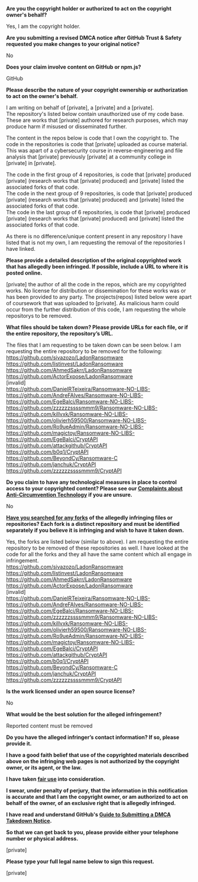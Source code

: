 **Are you the copyright holder or authorized to act on the copyright owner's behalf?**

Yes, I am the copyright holder.

**Are you submitting a revised DMCA notice after GitHub Trust & Safety requested you make changes to your original notice?**

No

**Does your claim involve content on GitHub or npm.js?**

GitHub

**Please describe the nature of your copyright ownership or authorization to act on the owner's behalf.**

I am writing on behalf of [private], a [private] and a [private].   
The repository's listed below contain unauthorized use of my code base. These are works that [private] authored for research purposes, which may produce harm if misused or disseminated further.

The content in the repos below is code that I own the copyright to. The code in the repositories is code that [private] uploaded as course material. This was apart of a cybersecurity course in reverse-engineering and file analysis that [private] previously [private] at a community college in [private] in [private].

The code in the first group of 4 repositories, is code that [private] produced [private] (research works that [private] produced) and [private] listed the associated forks of that code.    
The code in the next group of 9 repositories, is code that [private] produced [private] (research works that [private] produced) and [private] listed the associated forks of that code.    
The code in the last group of 6 repositories, is code that [private] produced [private] (research works that [private] produced) and [private] listed the associated forks of that code.    

As there is no difference/unique content present in any repository I have listed that is not my own, I am requesting the removal of the repositories I have linked.

**Please provide a detailed description of the original copyrighted work that has allegedly been infringed. If possible, include a URL to where it is posted online.**

[private] the author of all the code in the repos, which are my copyrighted works. No license for distribution or dissemination for these works was or has been provided to any party. The projects(repos) listed below were apart of coursework that was uploaded to [private]. As malicious harm could occur from the further distribution of this code, I am requesting the whole repositorys to be removed.

**What files should be taken down? Please provide URLs for each file, or if the entire repository, the repository’s URL.**

The files that I am requesting to be taken down can be seen below. I am requesting the entire repository to be removed for the following:  
https://github.com/sivazozo/LadonRansomware    
https://github.com/listinvest/LadonRansomware    
https://github.com/AhmedSakrr/LadonRansomware    
https://github.com/ActorExpose/LadonRansomware    
[invalid]  
https://github.com/DanielRTeixeira/Ransomware-NO-LIBS-    
https://github.com/AndreFAlves/Ransomware-NO-LIBS-     
https://github.com/EgeBalci/Ransomware-NO-LIBS-    
https://github.com/zzzzzzssssmmm9/Ransomware-NO-LIBS-    
https://github.com/killvxk/Ransomware-NO-LIBS-    
https://github.com/olivierh59500/Ransomware-NO-LIBS-  
https://github.com/Ro9ueAdmin/Ransomware-NO-LIBS-  
https://github.com/magictoy/Ransomware-NO-LIBS-  
https://github.com/EgeBalci/CryptAPI  
https://github.com/attackgithub/CryptAPI  
https://github.com/b0q1/CryptAPI  
https://github.com/BeyondCy/Ransomware-C  
https://github.com/janchuk/CryptAPI  
https://github.com/zzzzzzssssmmm9/CryptAPI  

**Do you claim to have any technological measures in place to control access to your copyrighted content? Please see our <a href="https://docs.github.com/articles/guide-to-submitting-a-dmca-takedown-notice#complaints-about-anti-circumvention-technology">Complaints about Anti-Circumvention Technology</a> if you are unsure.**

No

**<a href="https://docs.github.com/articles/dmca-takedown-policy#b-what-about-forks-or-whats-a-fork">Have you searched for any forks</a> of the allegedly infringing files or repositories? Each fork is a distinct repository and must be identified separately if you believe it is infringing and wish to have it taken down.**

Yes, the forks are listed below (similar to above). I am requesting the entire repository to be removed of these repositories as well. I have looked at the code for all the forks and they all have the same content which all engage in infringement.  
https://github.com/sivazozo/LadonRansomware  
https://github.com/listinvest/LadonRansomware  
https://github.com/AhmedSakrr/LadonRansomware  
https://github.com/ActorExpose/LadonRansomware  
[invalid]  
https://github.com/DanielRTeixeira/Ransomware-NO-LIBS-  
https://github.com/AndreFAlves/Ransomware-NO-LIBS-  
https://github.com/EgeBalci/Ransomware-NO-LIBS-  
https://github.com/zzzzzzssssmmm9/Ransomware-NO-LIBS-  
https://github.com/killvxk/Ransomware-NO-LIBS-  
https://github.com/olivierh59500/Ransomware-NO-LIBS-  
https://github.com/Ro9ueAdmin/Ransomware-NO-LIBS-  
https://github.com/magictoy/Ransomware-NO-LIBS-  
https://github.com/EgeBalci/CryptAPI  
https://github.com/attackgithub/CryptAPI  
https://github.com/b0q1/CryptAPI  
https://github.com/BeyondCy/Ransomware-C  
https://github.com/janchuk/CryptAPI  
https://github.com/zzzzzzssssmmm9/CryptAPI  

**Is the work licensed under an open source license?**

No

**What would be the best solution for the alleged infringement?**

Reported content must be removed

**Do you have the alleged infringer’s contact information? If so, please provide it.**

**I have a good faith belief that use of the copyrighted materials described above on the infringing web pages is not authorized by the copyright owner, or its agent, or the law.**

**I have taken <a href="https://www.lumendatabase.org/topics/22">fair use</a> into consideration.**

**I swear, under penalty of perjury, that the information in this notification is accurate and that I am the copyright owner, or am authorized to act on behalf of the owner, of an exclusive right that is allegedly infringed.**

**I have read and understand GitHub's <a href="https://docs.github.com/articles/guide-to-submitting-a-dmca-takedown-notice/">Guide to Submitting a DMCA Takedown Notice</a>.**

**So that we can get back to you, please provide either your telephone number or physical address.**

[private]

**Please type your full legal name below to sign this request.**

[private]

